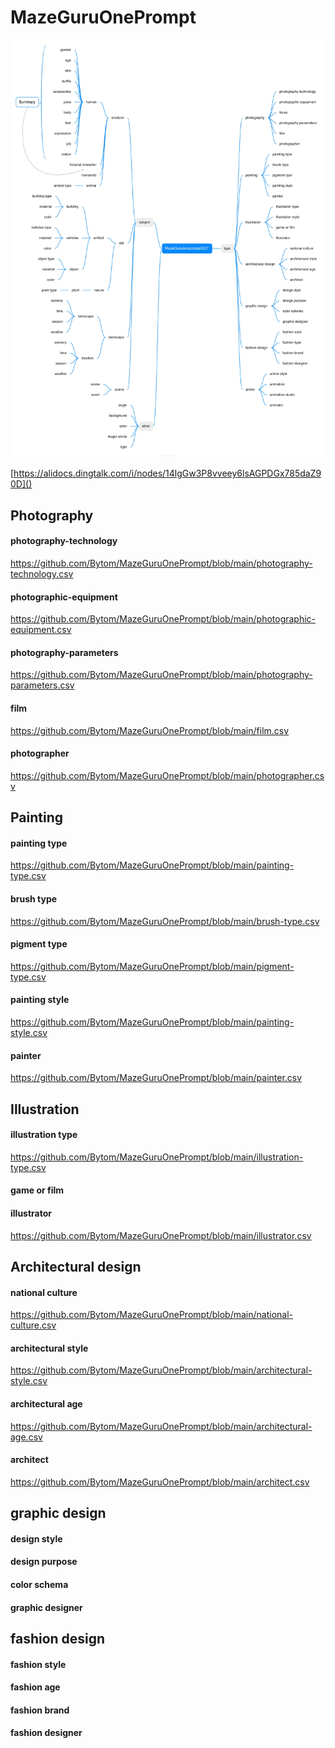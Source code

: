 # MazeGuruOnePrompt

![](https://github.com/Bytom/MazeGuruOnePrompt/blob/main/xmind.jpg)

[https://alidocs.dingtalk.com/i/nodes/14lgGw3P8vveey6lsAGPDGx785daZ90D]()

## Photography

#### photography-technology
https://github.com/Bytom/MazeGuruOnePrompt/blob/main/photography-technology.csv

#### photographic-equipment
https://github.com/Bytom/MazeGuruOnePrompt/blob/main/photographic-equipment.csv

#### photography-parameters
https://github.com/Bytom/MazeGuruOnePrompt/blob/main/photography-parameters.csv

#### film
https://github.com/Bytom/MazeGuruOnePrompt/blob/main/film.csv

#### photographer
https://github.com/Bytom/MazeGuruOnePrompt/blob/main/photographer.csv

## Painting

#### painting type
https://github.com/Bytom/MazeGuruOnePrompt/blob/main/painting-type.csv

#### brush type
https://github.com/Bytom/MazeGuruOnePrompt/blob/main/brush-type.csv

#### pigment type
https://github.com/Bytom/MazeGuruOnePrompt/blob/main/pigment-type.csv

#### painting style
https://github.com/Bytom/MazeGuruOnePrompt/blob/main/painting-style.csv

#### painter
https://github.com/Bytom/MazeGuruOnePrompt/blob/main/painter.csv

## Illustration

#### illustration type
https://github.com/Bytom/MazeGuruOnePrompt/blob/main/illustration-type.csv

#### game or film

#### illustrator
https://github.com/Bytom/MazeGuruOnePrompt/blob/main/illustrator.csv

## Architectural design

#### national culture
https://github.com/Bytom/MazeGuruOnePrompt/blob/main/national-culture.csv

#### architectural style
https://github.com/Bytom/MazeGuruOnePrompt/blob/main/architectural-style.csv

#### architectural age
https://github.com/Bytom/MazeGuruOnePrompt/blob/main/architectural-age.csv

#### architect
https://github.com/Bytom/MazeGuruOnePrompt/blob/main/architect.csv



## graphic design 

#### design style 

#### design purpose 

#### color schema 

#### graphic designer 



## fashion design 

#### fashion style 

#### fashion age  

#### fashion brand 

#### fashion designer 





